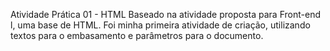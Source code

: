 Atividade Prática 01 - HTML
Baseado na atividade proposta para Front-end l, uma base de HTML. Foi minha primeira atividade de criação, utilizando textos para o embasamento e parâmetros para o documento.
